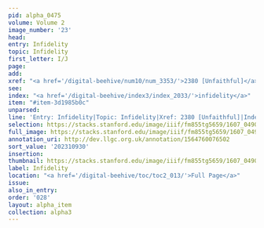 ```yaml
---
pid: alpha_0475
volume: Volume 2
image_number: '23'
head:
entry: Infidelity
topic: Infidelity
first_letter: I/J
page:
add:
xref: "<a href='/digital-beehive/num10/num_3353/'>2380 [Unfaithful]</a>"
see:
index: "<a href='/digital-beehive/index3/index_2033/'>infidelity</a>"
item: "#item-3d1985b0c"
unparsed:
line: 'Entry: Infidelity|Topic: Infidelity|Xref: 2380 [Unfaithful]|Index: infidelity|#item-3d1985b0c'
selection: https://stacks.stanford.edu/image/iiif/fm855tg5659/1607_0490/307,930,3041,282/full/0/default.jpg
full_image: https://stacks.stanford.edu/image/iiif/fm855tg5659/1607_0490/full/full/0/default.jpg
annotation_uri: http://dev.llgc.org.uk/annotation/1564760076502
sort_value: '202310930'
insertion:
thumbnail: https://stacks.stanford.edu/image/iiif/fm855tg5659/1607_0490/307,930,600,180/250,/0/default.jpg
label: Infidelity
location: "<a href='/digital-beehive/toc/toc2_013/'>Full Page</a>"
issue:
also_in_entry:
order: '028'
layout: alpha_item
collection: alpha3
---
```

